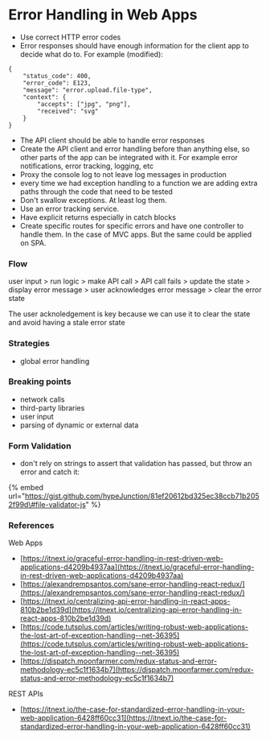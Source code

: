 # Error Handling in Web Apps

* Use correct HTTP error codes
* Error responses should have enough information for the client app to decide what do to. For example \(modified\):

```text
{
    "status_code": 400,
    "error_code": E123,
    "message": "error.upload.file-type",
    "context": {
        "accepts": ["jpg", "png"],
        "received": "svg"
    }
}
```

* The API client should be able to handle error responses
* Create the API client and error handling before than anything else, so other parts of the app can be integrated with it. For example error notifications, error tracking, logging, etc
* Proxy the console log to not leave log messages in production
* every time we had exception handling to a function we are adding extra paths through the code that need to be tested
* Don't swallow exceptions. At least log them.
* Use an error tracking service. 
* Have explicit returns especially in catch blocks
* Create specific routes for specific errors and have one controller to handle them. In the case of MVC apps. But the same could be applied on SPA.  

### Flow

user input &gt; run logic &gt; make API call &gt; API call fails &gt; update the state &gt; display error message &gt; user acknowledges error message &gt; clear the error state

The user acknoledgement is key because we can use it to clear the state and avoid having a stale error state

### Strategies

* global error handling

### Breaking points

* network calls
* third-party libraries
* user input
* parsing of dynamic or external data



### Form Validation

* don't rely on strings to assert that validation has passed, but throw an error and catch it: 

{% embed url="https://gist.github.com/hypeJunction/81ef20612bd325ec38ccb71b2052f99d\#file-validator-js" %}

### References

Web Apps

* [https://itnext.io/graceful-error-handling-in-rest-driven-web-applications-d4209b4937aa](https://itnext.io/graceful-error-handling-in-rest-driven-web-applications-d4209b4937aa)
* [https://alexandrempsantos.com/sane-error-handling-react-redux/](https://alexandrempsantos.com/sane-error-handling-react-redux/)
* [https://itnext.io/centralizing-api-error-handling-in-react-apps-810b2be1d39d](https://itnext.io/centralizing-api-error-handling-in-react-apps-810b2be1d39d)
* [https://code.tutsplus.com/articles/writing-robust-web-applications-the-lost-art-of-exception-handling--net-36395](https://code.tutsplus.com/articles/writing-robust-web-applications-the-lost-art-of-exception-handling--net-36395)
* [https://dispatch.moonfarmer.com/redux-status-and-error-methodology-ec5c1f1634b7](https://dispatch.moonfarmer.com/redux-status-and-error-methodology-ec5c1f1634b7)

REST APIs 

* [https://itnext.io/the-case-for-standardized-error-handling-in-your-web-application-6428ff60cc31](https://itnext.io/the-case-for-standardized-error-handling-in-your-web-application-6428ff60cc31)

